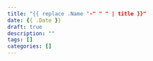 ```yaml
---
title: "{{ replace .Name "-" " " | title }}"
date: {{ .Date }}
draft: true
description: ""
tags: []
categories: []
---
```


